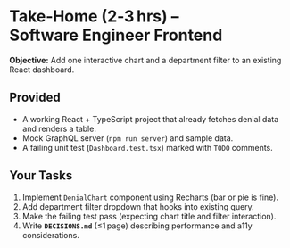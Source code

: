 # Take‑Home (2‑3 hrs) – Software Engineer Frontend

**Objective:** Add one interactive chart and a department filter to an existing React dashboard.

## Provided

* A working React + TypeScript project that already fetches denial data and renders a table.
* Mock GraphQL server (`npm run server`) and sample data.
* A failing unit test (`Dashboard.test.tsx`) marked with `TODO` comments.

## Your Tasks

1. Implement `DenialChart` component using Recharts (bar or pie is fine).
2. Add department filter dropdown that hooks into existing query.
3. Make the failing test pass (expecting chart title and filter interaction).
4. Write **`DECISIONS.md`** (≤1 page) describing performance and a11y considerations.
